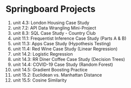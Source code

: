 # Springboard Projects
01. unit 4.3: London Housing Case Study
02. unit 7.2: API Data Wrangling Mini-Project
03. unit 8.3: SQL Case Study - Country Club
04. unit 11.1: Frequentist Inference Case Study (Parts A & B)
05. unit 11.3: Apps Case Study (Hypothesis Testing)
06. unit 11.4: Red Wine Case Study (Linear Regression)
07. unit 14.2: Logistic Regression
08. unit 14.3: RR Diner Coffee Case Study (Decision Trees)
09. unit 14.4: COVID-19 Case Study (Random Forest)
10. unit 14.5: Gradient Boosting Practice
11. unit 15.2: Euclidean vs. Manhattan Distance
12. unit 15.5: Cosine Similarity